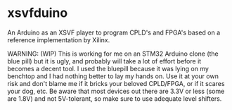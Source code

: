 # xsvfduino
An Arduino as an XSVF player to program CPLD's and FPGA's based on a reference implementation by Xilinx.

WARNING: (WIP) This is working for me on an STM32 Arduino clone (the blue pill) but it is ugly, and probably will take a lot of effort before it becomes a decent tool. I used the bluepill because it was lying on my benchtop and I had nothing better to lay my hands on. Use it at your own risk and don't blame me if it bricks your beloved CPLD/FPGA, or if it scares your dog, etc.
Be aware that most devices out there are 3.3V or less (some are 1.8V) and not 5V-tolerant, so make sure to use adequate level shifters.
